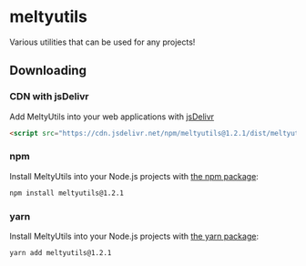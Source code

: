 # meltyutils
Various utilities that can be used for any projects!


## Downloading

### CDN with jsDelivr

Add MeltyUtils into your web applications with [jsDelivr](https://www.jsdelivr.com)

```html
<script src="https://cdn.jsdelivr.net/npm/meltyutils@1.2.1/dist/meltyutils.js" integrity="sha384-2ITeknTBpejWDgZ3I05OY9MByJporxOG3DFttufNbgF/4kMgiXrodlXwxEBVjcfN" crossorigin="anonymous">
```

### npm

Install MeltyUtils into your Node.js projects with [the npm package](https://www.npmjs.com/package/meltyutils):

```sh
npm install meltyutils@1.2.1
```

### yarn

Install MeltyUtils into your Node.js projects with [the yarn package](https://yarnpkg.com/package/meltyutils):

```sh
yarn add meltyutils@1.2.1
```